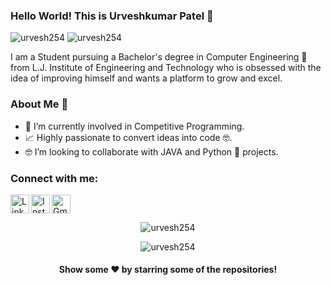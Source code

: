 ### Hello World! This is Urveshkumar Patel 👋

<p align="left"> 
	<img src="https://komarev.com/ghpvc/?username=urvesh254" alt="urvesh254" /> 
	<img src="https://badges.pufler.dev/repos/urvesh254" alt="urvesh254" /> 
</p>

I am a Student pursuing a Bachelor's degree in Computer Engineering 🎒 from L.J. Institute of Engineering and Technology who is obsessed with the idea of improving himself and wants a platform to grow and excel. 

### About Me 🚀
- 🔭 I’m currently involved in Competitive Programming.
- 📈 Highly passionate to convert ideas into code 🤓.
- 🤓 I’m looking to collaborate with JAVA and Python 🐍 projects.
<!-- - 📝 See my [Resume](https://dhhruv.github.io/assets/Dhruv's%20Resume.pdf) to get more info. -->

### Connect with me:

[<img align="left" alt="LinkedIn" width="30px" src="https://www.flaticon.com/svg/static/icons/svg/174/174857.svg" />](https://www.linkedin.com/in/urvesh254/)
[<img align="left" alt="Instagram" width="30px" src="https://www.flaticon.com/svg/static/icons/svg/2111/2111463.svg" />](https://www.instagram.com/urvesh2001/)
[<img alt="Gmail" src="https://www.flaticon.com/svg/static/icons/svg/888/888853.svg" width="30px">](mailto:urvesh254@gmail.com)
<br>
<p align="center"> <img src="https://github-readme-stats.vercel.app/api?username=urvesh254&show_icons=true" alt="urvesh254" /> </p>
<p align="center"> <img src="https://github-readme-stats.vercel.app/api/top-langs/?username=urvesh254&layout=compact" alt="urvesh254" /> </p>


<p align="center">
 <h4 align="center">Show some ❤️ by starring some of the repositories!</h4>
</p>
